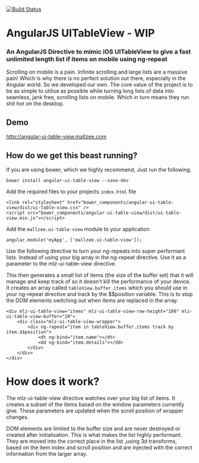 
[![Build Status](https://travis-ci.org/mallzee/angular-ui-table-view.png?branch=master)](https://travis-ci.org/mallzee/angular-ui-table-view)

# AngularJS UITableView - WIP

### An AngularJS Directive to mimic iOS UITableView to give a fast unlimited length list if items on mobile using ng-repeat

Scrolling on mobile is a pain. Infinite scrolling and large lists are a massive pain! Which is why there is no perfect solution out there, especially in the Angular world. So we developed our own. The core value of the project is to be as simple to utilise as possible while turning long lists of data into seamless, jank free, scrolling lists on mobile. Which in turn means they run shit hot on the desktop.

## Demo
http://angular-ui-table-view.mallzee.com

## How do we get this beast running?

If you are using bower, which we highly recommend, Just run the following.

	bower install angular-ui-table-view --save-dev
	
Add the required files to your projects `index.html` file

    <link rel="stylesheet" href="bower_components/angular-ui-table-view/dist/ui-table-view.css" />
    <script src="bower_components/angular-ui-table-view/dist/ui-table-view.min.js"></script>

Add the `mallzee.ui-table-view` module to your application

    angular.module('myApp', ['mallzee.ui-table-view']);
    
Use the following directive to turn your ng-repeats into super performant lists. Instead of using your big array in the ng-repeat directive. Use it as a parameter to the mlz-ui-table-view directive. 

This then generates a small list of items (the size of the buffer set) that it will manage and keep track of so it doesn't kill the performance of your device. It creates an array called `tableView.buffer.items` which you should use in your ng-repeat directive and track by the $$position variable. This is to stop the DOM elements switching out when items are replaced in the array. 

``` 
<div mlz-ui-table-view="items" mlz-ui-table-view-row-height="100" mlz-ui-table-view-buffer="20">
    <div class="mlz-ui-table-view-wrapper">
        <div ng-repeat="item in tableView.buffer.items track by item.$$position">
            <dt ng-bind="item.name"></dt>
            <dd ng-bind="item.details"></dd>
        </div>
    </div>
</div>
```

# How does it work?

The mlz-ui-table-view directive watches over your big list of items. It creates a subset of the items based on the window parameters currently give. These parameters are updated when the scroll position of wrapper changes.

DOM elements are limited to the buffer size and are never destroyed or created after initialisation. This is what makes the list highly performant. They are moved into the correct place in the list ,using 3d transforms, based on the item index and scroll position and are injected with the correct information from the larger array.
